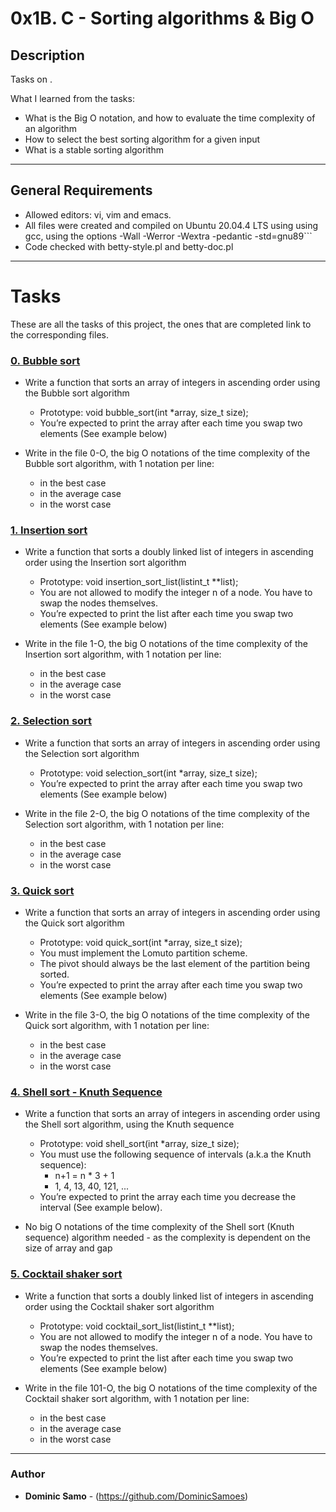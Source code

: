# 0x1B. C - Sorting algorithms & Big O

## Description

Tasks on .

What I learned from the tasks:

* What is the Big O notation, and how to evaluate the time complexity of an algorithm
* How to select the best sorting algorithm for a given input
* What is a stable sorting algorithm

---

## General Requirements
* Allowed editors: vi, vim and emacs.
* All files were created and compiled on Ubuntu 20.04.4 LTS using using gcc, using the options -Wall -Werror -Wextra -pedantic -std=gnu89```
* Code checked with betty-style.pl and betty-doc.pl

---

# Tasks

These are all the tasks of this project, the ones that are completed link to the corresponding files.

### [0. Bubble sort](./0-bubble_sort.c)
* Write a function that sorts an array of integers in ascending order using the Bubble sort algorithm
	- Prototype: void bubble_sort(int *array, size_t size);
	- You’re expected to print the array after each time you swap two elements (See example below)

* Write in the file 0-O, the big O notations of the time complexity of the Bubble sort algorithm, with 1 notation per line:

	- in the best case
	- in the average case
	- in the worst case

### [1. Insertion sort](./1-insertion_sort_list.c)
* Write a function that sorts a doubly linked list of integers in ascending order using the Insertion sort algorithm

	- Prototype: void insertion_sort_list(listint_t **list);
	- You are not allowed to modify the integer n of a node. You have to swap the nodes themselves.
	- You’re expected to print the list after each time you swap two elements (See example below)

* Write in the file 1-O, the big O notations of the time complexity of the Insertion sort algorithm, with 1 notation per line:

	- in the best case
	- in the average case
	- in the worst case

### [2. Selection sort](./2-selection_sort.c)
* Write a function that sorts an array of integers in ascending order using the Selection sort algorithm

	- Prototype: void selection_sort(int *array, size_t size);
	- You’re expected to print the array after each time you swap two elements (See example below)
* Write in the file 2-O, the big O notations of the time complexity of the Selection sort algorithm, with 1 notation per line:

	- in the best case
	- in the average case
	- in the worst case

### [3. Quick sort](./3-quick_sort.c)
* Write a function that sorts an array of integers in ascending order using the Quick sort algorithm

	- Prototype: void quick_sort(int *array, size_t size);
	- You must implement the Lomuto partition scheme.
	- The pivot should always be the last element of the partition being sorted.
	- You’re expected to print the array after each time you swap two elements (See example below)
* Write in the file 3-O, the big O notations of the time complexity of the Quick sort algorithm, with 1 notation per line:

	- in the best case
	- in the average case
	- in the worst case

### [4. Shell sort - Knuth Sequence](./100-shell_sort.c)
* Write a function that sorts an array of integers in ascending order using the Shell sort algorithm, using the Knuth sequence

	- Prototype: void shell_sort(int *array, size_t size);
	- You must use the following sequence of intervals (a.k.a the Knuth sequence):
		+ n+1 = n * 3 + 1
		+ 1, 4, 13, 40, 121, ...
	- You’re expected to print the array each time you decrease the interval (See example below).

* No big O notations of the time complexity of the Shell sort (Knuth sequence) algorithm needed - as the complexity is dependent on the size of array and gap


### [5. Cocktail shaker sort](./101-cocktail_sort_list.c)
* Write a function that sorts a doubly linked list of integers in ascending order using the Cocktail shaker sort algorithm

	- Prototype: void cocktail_sort_list(listint_t **list);
	- You are not allowed to modify the integer n of a node. You have to swap the nodes themselves.
	- You’re expected to print the list after each time you swap two elements (See example below)
* Write in the file 101-O, the big O notations of the time complexity of the Cocktail shaker sort algorithm, with 1 notation per line:

	- in the best case
	- in the average case
	- in the worst case




---

### Author
* **Dominic Samo** - (https://github.com/DominicSamoes)
